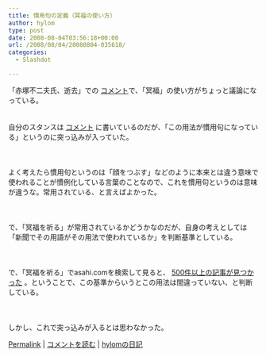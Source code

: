 ```yaml
---
title: 慣用句の定義（冥福の使い方）
author: hylom
type: post
date: 2008-08-04T03:56:18+00:00
url: /2008/08/04/20080804-035618/
categories:
  - Slashdot

---
```

「赤塚不二夫氏、逝去」での [コメント][1]で、「冥福」の使い方がちょっと議論になっている。  
</br>   
自分のスタンスは   [コメント][2] に書いているのだが、「この用法が慣用句になっている」というのに突っ込みが入っていた。</br>  
</br>   
よく考えたら慣用句というのは「顔をつぶす」などのように本来とは違う意味で使われることが慣例化している言葉のことなので、これを慣用句というのは意味が違うな。常用されている、と言えばよかった。</br>  
</br>   
で、「冥福を祈る」が常用されているかどうかなのだが、自身の考えとしては「新聞でその用語がその用法で使われているか」を判断基準としている。</br>  
</br>   
で、「冥福を祈る」でasahi.comを検索して見ると、   [500件以上の記事が見つかった][3] 。ということで、この基準からいうとこの用法は間違っていない、と判断している。</br>  
</br>   
しかし、これで突っ込みが入るとは思わなかった。</br> 

   [Permalink][4] |    [コメントを読む][5] |    [hylomの日記][6] 

</br>

 [1]: http://slashdot.jp/comments.pl?sid=412935&cid=1395663
 [2]: http://slashdot.jp/comments.pl?sid=412935&cid=1395679
 [3]: http://www.google.com/search?q=%96%BB%95%9F+site%3Aasahi.com
 [4]: http://slashdot.jp/~hylom/journal/448109
 [5]: http://slashdot.jp/~hylom/journal/448109#acomments
 [6]: http://slashdot.jp/~hylom/journal/